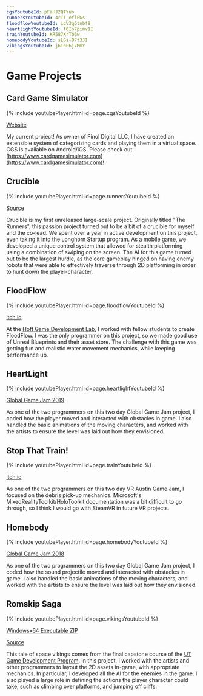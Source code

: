 ```yaml
---
cgsYoutubeId: pFaHJ2QTYuo
runnersYoutubeId: 4rTT_eflPGs
floodflowYoutubeId: icV3qGtnbf8
heartlightYoutubeId: t6Io7pimv1I
trainYoutubeId: KR587XrTb6w
homebodyYoutubeId: sLGs-B7t3JI
vikingsYoutubeId: j6InP6j7MmY
---
```


# Game Projects

## Card Game Simulator

{% include youtubePlayer.html id=page.cgsYoutubeId %}

[Website](https://www.cardgamesimulator.com)

My current project! As owner of Finol Digital LLC, I have created an extensible system of categorizing cards and playing them in a virtual space. CGS is available on Android/iOS. Please check out [https://www.cardgamesimulator.com](https://www.cardgamesimulator.com)!

## Crucible

{% include youtubePlayer.html id=page.runnersYoutubeId %}

[Source](https://github.com/davidmfinol/Crucible) 

Crucible is my first unreleased large-scale project. Originally titled "The Runners", this passion project turned out to be a bit of a crucible for myself and the co-lead. We spent over a year in active development on this project, even taking it into the Longhorn Startup program. As a mobile game, we developed a unique control system that allowed for stealth platforming using a combination of swiping on the screen. The AI for this game turned out to be the largest hurdle, as the core gameplay hinged on having enemy robots that were able to effectively traverse through 2D platforming in order to hunt down the player-character.

## FloodFlow

{% include youtubePlayer.html id=page.floodflowYoutubeId %}

[itch.io](https://nlcsc.itch.io/floodflow)

At the [Hoft Game Development Lab](https://www.gamedevelopmentlab.com/), I worked with fellow students to create FloodFlow. I was the only programmer on this project, so we made good use of Unreal Blueprints and their asset store. The challenge with this game was getting fun and realistic water movement mechanics, while keeping performance up.

## HeartLight

{% include youtubePlayer.html id=page.heartlightYoutubeId %}

[Global Game Jam 2019](https://globalgamejam.org/2019/games/heart-light)

As one of the two programmers on this two day Global Game Jam project, I coded how the player moved and interacted with obstacles in game. I also handled the basic animations of the moving characters, and worked with the artists to ensure the level was laid out how they envisioned.

## Stop That Train!

{% include youtubePlayer.html id=page.trainYoutubeId %}

[itch.io](https://davidmfinol.itch.io/stop-that-train)

As one of the two programmers on this two day VR Austin Game Jam, I focused on the debris pick-up mechanics. Microsoft's MixedRealityToolkit/HoloToolkit documentation was a bit difficult to go through, so I think I would go with SteamVR in future VR projects.

## Homebody

{% include youtubePlayer.html id=page.homebodyYoutubeId %}

[Global Game Jam 2018](https://globalgamejam.org/2018/games/homebody)

As one of the two programmers on this two day Global Game Jam project, I coded how the sound projectile moved and interacted with obstacles in game. I also handled the basic animations of the moving characters, and worked with the artists to ensure the level was laid out how they envisioned.

## Romskip Saga

{% include youtubePlayer.html id=page.vikingsYoutubeId %}

[Windowsx64 Executable ZIP](https://drive.google.com/uc?id=12o87ILuhbaI6FuFteKO1Jt7vH8ZgbcnM&export=download)

[Source](https://github.com/davidmfinol/Spikings-A_Tale_Of_Space_Vikings)

This tale of space vikings comes from the final capstone course of the [UT Game Development Program](https://gamedev.utexas.edu/). In this project, I worked with the artists and other programmers to layout the 2D assets in-game, with appropriate mechanics. In particular, I developed all the AI for the enemies in the game. I also played a large role in defining the actions the player character could take, such as climbing over platforms, and jumping off cliffs.
